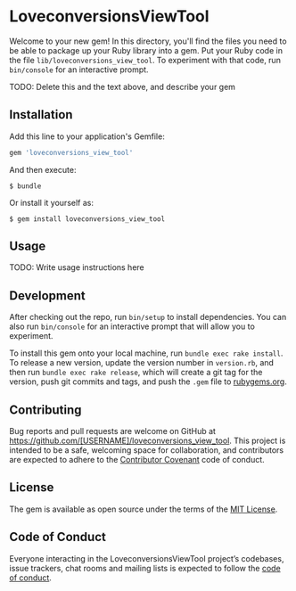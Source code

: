 # LoveconversionsViewTool

Welcome to your new gem! In this directory, you'll find the files you need to be able to package up your Ruby library into a gem. Put your Ruby code in the file `lib/loveconversions_view_tool`. To experiment with that code, run `bin/console` for an interactive prompt.

TODO: Delete this and the text above, and describe your gem

## Installation

Add this line to your application's Gemfile:

```ruby
gem 'loveconversions_view_tool'
```

And then execute:

    $ bundle

Or install it yourself as:

    $ gem install loveconversions_view_tool

## Usage

TODO: Write usage instructions here

## Development

After checking out the repo, run `bin/setup` to install dependencies. You can also run `bin/console` for an interactive prompt that will allow you to experiment.

To install this gem onto your local machine, run `bundle exec rake install`. To release a new version, update the version number in `version.rb`, and then run `bundle exec rake release`, which will create a git tag for the version, push git commits and tags, and push the `.gem` file to [rubygems.org](https://rubygems.org).

## Contributing

Bug reports and pull requests are welcome on GitHub at https://github.com/[USERNAME]/loveconversions_view_tool. This project is intended to be a safe, welcoming space for collaboration, and contributors are expected to adhere to the [Contributor Covenant](http://contributor-covenant.org) code of conduct.

## License

The gem is available as open source under the terms of the [MIT License](https://opensource.org/licenses/MIT).

## Code of Conduct

Everyone interacting in the LoveconversionsViewTool project’s codebases, issue trackers, chat rooms and mailing lists is expected to follow the [code of conduct](https://github.com/[USERNAME]/loveconversions_view_tool/blob/master/CODE_OF_CONDUCT.md).
